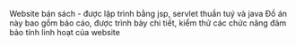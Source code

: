 Website bán sách - được lập trình bằng jsp, servlet thuần tuý và java
Đồ án này bao gồm báo cáo, được trình bày chi tiết, kiểm thử các chức năng đảm bảo tính linh hoạt của website
